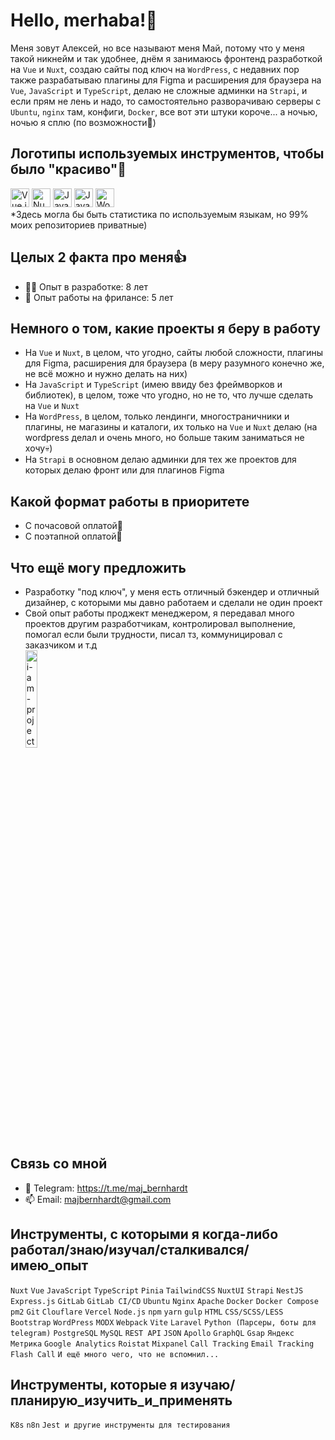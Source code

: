 # Hello, merhaba!👋

Меня зовут Алексей, но все называют меня Май, потому что у меня такой никнейм и так удобнее, днём я занимаюсь фронтенд разработкой на `Vue` и `Nuxt`, создаю сайты под ключ на `WordPress`, с недавних пор также разрабатываю плагины для Figma и расширения для браузера на `Vue`, `JavaScript` и `TypeScript`, делаю не сложные админки на `Strapi`, и если прям не лень и надо, то самостоятельно разворачиваю серверы с `Ubuntu`, `nginx` там, конфиги, `Docker`, все вот эти штуки короче... а ночью, ночью я сплю (по возможности🤖)

## Логотипы используемых инструментов, чтобы было "красиво"👀
<div>
  <img src="https://cdn.jsdelivr.net/gh/devicons/devicon/icons/vuejs/vuejs-original.svg" alt="Vue.js" width="30" height="30"/>
  <img src="https://cdn.jsdelivr.net/gh/devicons/devicon/icons/nuxtjs/nuxtjs-original.svg" alt="Nuxt.js" width="30" height="30"/>
  <img src="https://cdn.jsdelivr.net/gh/devicons/devicon/icons/javascript/javascript-original.svg" alt="JavaScript" width="30" height="30"/>
  <img src="https://cdn.jsdelivr.net/gh/devicons/devicon/icons/typescript/typescript-original.svg" alt="JavaScript" width="30" height="30"/>
  <img src="https://cdn.jsdelivr.net/gh/devicons/devicon/icons/wordpress/wordpress-plain.svg" alt="WordPress" width="30" height="30"/>
</div>
*Здесь могла бы быть статистика по используемым языкам, но 99% моих репозиториев приватные)

## Целых 2 факта про меня👍
- 🧑‍💻 Опыт в разработке: 8 лет
- 💼 Опыт работы на фрилансе: 5 лет

## Немного о том, какие проекты я беру в работу
- На `Vue` и `Nuxt`, в целом, что угодно, сайты любой сложности, плагины для Figma, расширения для браузера (в меру разумного конечно же, не всё можно и нужно делать на них)
- На `JavaScript` и `TypeScript` (имею ввиду без фреймворков и библиотек), в целом, тоже что угодно, но не то, что лучше сделать на `Vue` и `Nuxt`
- На `WordPress`, в целом, только лендинги, многостраничники и плагины, не магазины и каталоги, их только на `Vue` и `Nuxt` делаю (на wordpress делал и очень много, но больше таким заниматься не хочу💀)
- На `Strapi` в основном делаю админки для тех же проектов для которых делаю фронт или для плагинов Figma

## Какой формат работы в приоритете
- С почасовой оплатой💸
- С поэтапной оплатой💸

## Что ещё могу предложить
- Разработку "под ключ", у меня есть отличный бэкендер и отличный дизайнер, с которыми мы давно работаем и сделали не один проект
- Свой опыт работы проджект менеджером, я передавал много проектов другим разработчикам, контролировал выполнение, помогал если были трудности, писал тз, коммуницировал с заказчиком и т.д
  <div>
    <img src="https://i.ytimg.com/vi/S1py4LMm0gc/maxresdefault.jpg" alt="i-am-project-manager" width="20%" height="20%" /> 
  </div>

## Связь со мной
- 💼 Telegram: https://t.me/maj_bernhardt
- 📫 Email: majbernhardt@gmail.com

## Инструменты, с которыми я когда-либо работал/знаю/изучал/сталкивался/имею_опыт
`Nuxt` `Vue` `JavaScript` `TypeScript` `Pinia` `TailwindCSS` `NuxtUI` `Strapi` `NestJS` `Express.js` `GitLab` `GitLab CI/CD` `Ubuntu` `Nginx` `Apache` `Docker` `Docker Compose` `pm2` `Git` `Clouflare` `Vercel` `Node.js` `npm` `yarn` `gulp` `HTML` `CSS/SCSS/LESS` `Bootstrap` `WordPress` `MODX` `Webpack` `Vite` `Laravel` `Python (Парсеры, боты для telegram)` `PostgreSQL` `MySQL` `REST API` `JSON` `Apollo` `GraphQL` `Gsap` `Яндекс Метрика` `Google Analytics` `Roistat` `Mixpanel` `Сall Tracking` `Email Tracking` `Flash Call` `И ещё много чего, что не вспомнил...`

## Инструменты, которые я изучаю/планирую_изучить_и_применять
`K8s` `n8n` `Jest и другие инструменты для тестирования`
